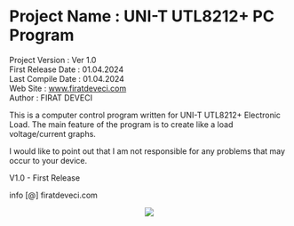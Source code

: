 # Project Name       :   UNI-T UTL8212+ PC Program
  Project Version    :   Ver 1.0   
  First Release Date :   01.04.2024  
  Last Compile Date  :   01.04.2024   
  Web Site           :   www.firatdeveci.com   
  Author             :   FIRAT DEVECI  
  
  This is a computer control program written for UNI-T UTL8212+ Electronic Load.
  The main feature of the program is to create like a load voltage/current graphs.

  I would like to point out that I am not responsible for any problems that may occur to your device.

  V1.0 - First Release

  info [@] firatdeveci.com

  <a href="https://www.firatdeveci.com">
     <p align="center">
       <picture>
         <source media="(prefers-color-scheme: dark)" srcset="PCProgram.png">
         <source media="(prefers-color-scheme: light)" srcset="PCProgram.png">
         <img src="doc/PCProgram.png">
       </picture>
     </p>
   </a>
 
